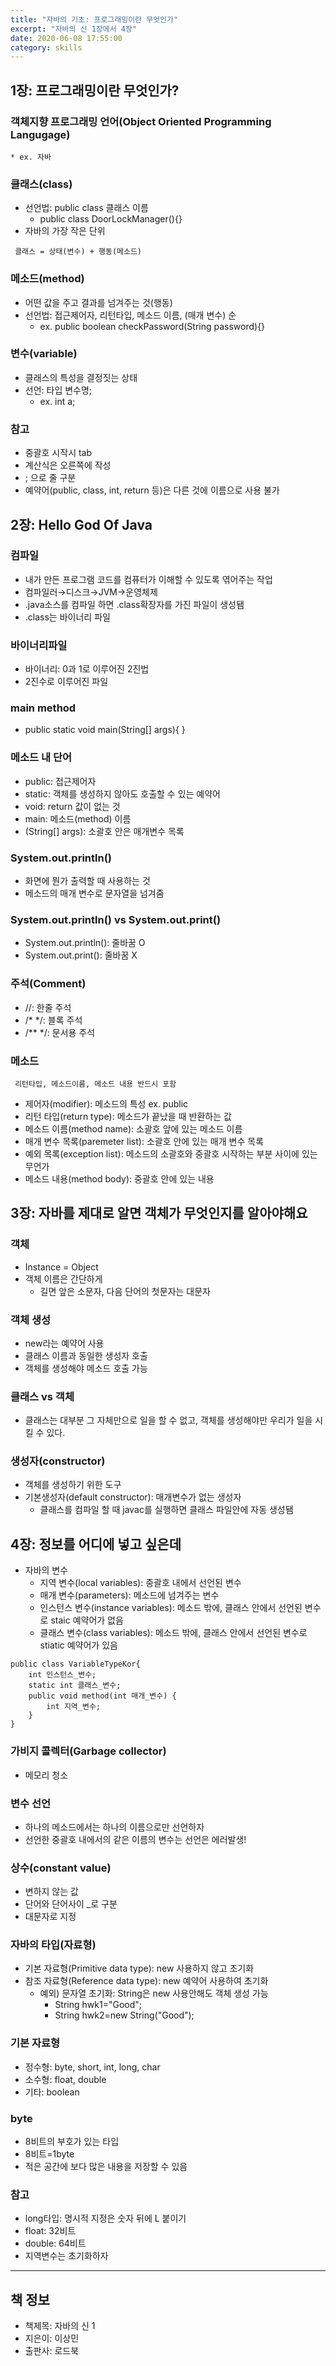 ```yaml
---
title: "자바의 기초: 프로그래밍이란 무엇인가"
excerpt: "자바의 신 1장에서 4장"
date: 2020-06-08 17:55:00
category: skills
---
```

## 1장: 프로그래밍이란 무엇인가?

### 객체지향 프로그래밍 언어(Object Oriented Programming Langugage)
    * ex. 자바

### 클래스(class)
* 선언법: public class 클래스 이름
    * public class DoorLockManager(){}
* 자바의 가장 작은 단위

``` 클래스 = 상태(변수) + 행동(메소드)```

### 메소드(method)
* 어떤 값을 주고 결과를 넘겨주는 것(행동)
* 선언법: 접근제어자, 리턴타입, 메소드 이름, (매개 변수) 순
    * ex. public boolean checkPassword(String password){}

### 변수(variable)
* 클래스의 특성을 결정짓는 상태 
* 선언: 타입 변수명;
    * ex. int a;

### 참고
* 중괄호 시작시 tab
* 계산식은 오른쪽에 작성
* ; 으로 줄 구분
* 예약어(public, class, int, return 등)은 다른 것에 이름으로 사용 불가

## 2장: Hello God Of Java
### 컴파일
* 내가 만든 프로그램 코드를 컴퓨터가 이해할 수 있도록 엮어주는 작업
* 컴파일러→디스크→JVM→운영체제
* .java소스를 컴파일 하면 .class확장자를 가진 파일이 생성됌
* .class는 바이너리 파일

### 바이너리파일
* 바이너리: 0과 1로 이루어진 2진법
* 2진수로 이루어진 파일

### main method
 * public static void main(String[] args){
}

### 메소드 내 단어
* public: 접근제어자
* static: 객체를 생성하지 않아도 호출할 수 있는 예약어
* void: return 값이 없는 것
* main: 메소드(method) 이름
* (String[] args): 소괄호 안은 매개변수 목록

### System.out.println()
* 화면에 뭔가 출력할 때 사용하는 것
* 메소드의 매개 변수로 문자열을 넘겨줌

### System.out.println() vs System.out.print()
* System.out.println(): 줄바꿈 O
* System.out.print(): 줄바꿈 X

### 주석(Comment)
* //: 한줄 주석
* /* */:  블록 주석
*  /** */: 문서용 주석

### 메소드
``` 리턴타입, 메소드이름, 메소드 내용 반드시 포함```
* 제어자(modifier): 메소드의 특성 ex. public
* 리턴 타입(return type): 메소드가 끝났을 때 반환하는 값
* 메소드 이름(method name): 소괄호 앞에 있는 메소드 이름
* 매개 변수 목록(paremeter list): 소괄호 안에 있는 매개 변수 목록
* 예외 목록(exception list): 메소드의 소괄호와 중괄호 시작하는 부분 사이에 있는 무언가
* 메소드 내용(method body): 중괄호 안에 있는 내용

## 3장: 자바를 제대로 알면 객체가 무엇인지를 알아야해요
### 객체
* Instance = Object
* 객체 이름은 간단하게
    * 길면 앞은 소문자, 다음 단어의 첫문자는 대문자

### 객체 생성
* new라는 예약어 사용
* 클래스 이름과 동일한 생성자 호출
* 객체를 생성해야 메소드 호출 가능

### 클래스 vs 객체
* 클래스는 대부분 그 자체만으로 일을 할 수 없고, 객체를 생성해야만 우리가 일을 시킬 수 있다.

### 생성자(constructor)
* 객체를 생성하기 위한 도구
* 기본생성자(default constructor): 매개변수가 없는 생성자
    * 클래스를 컴파일 할 때 javac를 실행하면 클래스 파일안에 자동 생성됌

## 4장: 정보를 어디에 넣고 싶은데
* 자바의 변수
    * 지역 변수(local variables): 중괄호 내에서 선언된 변수
    * 매개 변수(parameters): 메소드에 넘겨주는 변수
    * 인스턴스 변수(instance variables): 메소드 밖에, 클래스 안에서 선언된 변수로 staic 예약어가 없음
    * 클래스 변수(class variables): 메소드 밖에, 클래스 안에서 선언된 변수로 stiatic 예약어가 있음

```
public class VariableTypeKor{
    int 인스턴스_변수;
    static int 클래스_변수;
    public void method(int 매개_변수) {
        int 지역_변수;
    }
}
``` 

### 가비지 콜렉터(Garbage collector)
* 메모리 청소

### 변수 선언
* 하나의 메소드에서는 하나의 이름으로만 선언하자
* 선언한 중괄호 내에서의 같은 이름의 변수는 선언은 에러발생!

### 상수(constant value)
* 변하지 않는 값
* 단어와 단어사이 _로 구분
* 대문자로 지정

### 자바의 타입(자료형)
* 기본 자료형(Primitive data type): new 사용하지 않고 초기화
* 참조 자료형(Reference data type): new 예약어 사용하여 초기화
    * 예외) 문자열 초기화: String은 new 사용안해도 객체 생성 가능
        * String hwk1="Good";
        * String hwk2=new String("Good");

### 기본 자료형
* 정수형: byte, short, int, long, char
* 소수형: float, double
* 기타: boolean

### byte
* 8비트의 부호가 있는 타입
* 8비트=1byte
* 적은 공간에 보다 많은 내용을 저장할 수 있음

### 참고
* long타입: 명시적 지정은 숫자 뒤에 L 붙이기
* float: 32비트
* double: 64비트
* 지역변수는 초기화하자

---
## 책 정보
* 책제목: 자바의 신 1
* 지은이: 이상민
* 출판사: 로드북

